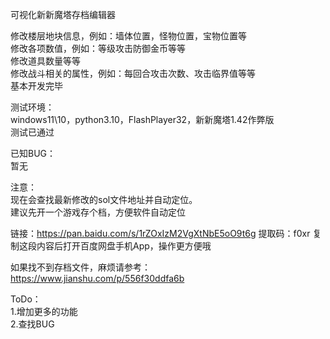 可视化新新魔塔存档编辑器  

修改楼层地块信息，例如：墙体位置，怪物位置，宝物位置等  
修改各项数值，例如：等级攻击防御金币等等  
修改道具数量等等  
修改战斗相关的属性，例如：每回合攻击次数、攻击临界值等等  
基本开发完毕  

测试环境：  
windows11\10，python3.10，FlashPlayer32，新新魔塔1.42作弊版  
测试已通过

已知BUG：  
暂无  

注意：  
现在会查找最新修改的sol文件地址并自动定位。  
建议先开一个游戏存个档，方便软件自动定位  

链接：https://pan.baidu.com/s/1rZOxIzM2VgXtNbE5oO9t6g 
提取码：f0xr 
复制这段内容后打开百度网盘手机App，操作更方便哦

如果找不到存档文件，麻烦请参考：  
https://www.jianshu.com/p/556f30ddfa6b  
  


ToDo：  
1.增加更多的功能  
2.查找BUG   